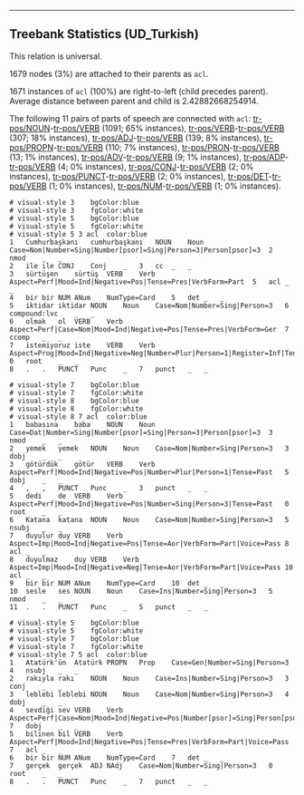 

--------------------------------------------------------------------------------

## Treebank Statistics (UD_Turkish)

This relation is universal.

1679 nodes (3%) are attached to their parents as `acl`.

1671 instances of `acl` (100%) are right-to-left (child precedes parent).
Average distance between parent and child is 2.42882668254914.

The following 11 pairs of parts of speech are connected with `acl`: [tr-pos/NOUN]()-[tr-pos/VERB]() (1091; 65% instances), [tr-pos/VERB]()-[tr-pos/VERB]() (307; 18% instances), [tr-pos/ADJ]()-[tr-pos/VERB]() (139; 8% instances), [tr-pos/PROPN]()-[tr-pos/VERB]() (110; 7% instances), [tr-pos/PRON]()-[tr-pos/VERB]() (13; 1% instances), [tr-pos/ADV]()-[tr-pos/VERB]() (9; 1% instances), [tr-pos/ADP]()-[tr-pos/VERB]() (4; 0% instances), [tr-pos/CONJ]()-[tr-pos/VERB]() (2; 0% instances), [tr-pos/PUNCT]()-[tr-pos/VERB]() (2; 0% instances), [tr-pos/DET]()-[tr-pos/VERB]() (1; 0% instances), [tr-pos/NUM]()-[tr-pos/VERB]() (1; 0% instances).


~~~ conllu
# visual-style 3	bgColor:blue
# visual-style 3	fgColor:white
# visual-style 5	bgColor:blue
# visual-style 5	fgColor:white
# visual-style 5 3 acl	color:blue
1	Cumhurbaşkanı	cumhurbaşkanı	NOUN	Noun	Case=Nom|Number=Sing|Number[psor]=Sing|Person=3|Person[psor]=3	2	nmod	_	_
2	ile	ile	CONJ	Conj	_	3	cc	_	_
3	sürtüşen	sürtüş	VERB	Verb	Aspect=Perf|Mood=Ind|Negative=Pos|Tense=Pres|VerbForm=Part	5	acl	_	_
4	bir	bir	NUM	ANum	NumType=Card	5	det	_	_
5	iktidar	iktidar	NOUN	Noun	Case=Nom|Number=Sing|Person=3	6	compound:lvc	_	_
6	olmak	ol	VERB	Verb	Aspect=Perf|Case=Nom|Mood=Ind|Negative=Pos|Tense=Pres|VerbForm=Ger	7	ccomp	_	_
7	istemiyoruz	iste	VERB	Verb	Aspect=Prog|Mood=Ind|Negative=Neg|Number=Plur|Person=1|Register=Inf|Tense=Pres	0	root	_	_
8	.	.	PUNCT	Punc	_	7	punct	_	_

~~~


~~~ conllu
# visual-style 7	bgColor:blue
# visual-style 7	fgColor:white
# visual-style 8	bgColor:blue
# visual-style 8	fgColor:white
# visual-style 8 7 acl	color:blue
1	babasına	baba	NOUN	Noun	Case=Dat|Number=Sing|Number[psor]=Sing|Person=3|Person[psor]=3	3	nmod	_	_
2	yemek	yemek	NOUN	Noun	Case=Nom|Number=Sing|Person=3	3	dobj	_	_
3	götürdük	götür	VERB	Verb	Aspect=Perf|Mood=Ind|Negative=Pos|Number=Plur|Person=1|Tense=Past	5	dobj	_	_
4	,	,	PUNCT	Punc	_	3	punct	_	_
5	dedi	de	VERB	Verb	Aspect=Perf|Mood=Ind|Negative=Pos|Number=Sing|Person=3|Tense=Past	0	root	_	_
6	Katana	katana	NOUN	Noun	Case=Nom|Number=Sing|Person=3	5	nsubj	_	_
7	duyulur	duy	VERB	Verb	Aspect=Imp|Mood=Ind|Negative=Pos|Tense=Aor|VerbForm=Part|Voice=Pass	8	acl	_	_
8	duyulmaz	duy	VERB	Verb	Aspect=Imp|Mood=Ind|Negative=Neg|Tense=Aor|VerbForm=Part|Voice=Pass	10	acl	_	_
9	bir	bir	NUM	ANum	NumType=Card	10	det	_	_
10	sesle	ses	NOUN	Noun	Case=Ins|Number=Sing|Person=3	5	nmod	_	_
11	.	.	PUNCT	Punc	_	5	punct	_	_

~~~


~~~ conllu
# visual-style 5	bgColor:blue
# visual-style 5	fgColor:white
# visual-style 7	bgColor:blue
# visual-style 7	fgColor:white
# visual-style 7 5 acl	color:blue
1	Atatürk'ün	Atatürk	PROPN	Prop	Case=Gen|Number=Sing|Person=3	4	nsubj	_	_
2	rakıyla	rakı	NOUN	Noun	Case=Ins|Number=Sing|Person=3	3	conj	_	_
3	leblebi	leblebi	NOUN	Noun	Case=Nom|Number=Sing|Person=3	4	dobj	_	_
4	sevdiği	sev	VERB	Verb	Aspect=Perf|Case=Nom|Mood=Ind|Negative=Pos|Number[psor]=Sing|Person[psor]=3|Tense=Past|VerbForm=Part	7	dobj	_	_
5	bilinen	bil	VERB	Verb	Aspect=Perf|Mood=Ind|Negative=Pos|Tense=Pres|VerbForm=Part|Voice=Pass	7	acl	_	_
6	bir	bir	NUM	ANum	NumType=Card	7	det	_	_
7	gerçek	gerçek	ADJ	NAdj	Case=Nom|Number=Sing|Person=3	0	root	_	_
8	.	.	PUNCT	Punc	_	7	punct	_	_

~~~


